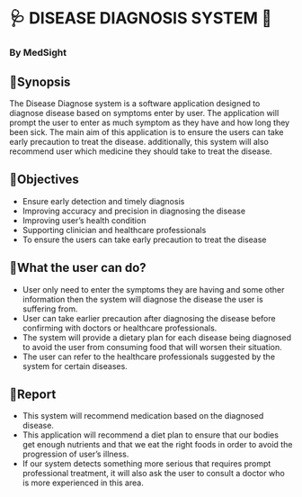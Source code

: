 # 🩺 **DISEASE DIAGNOSIS SYSTEM** 💉
### By MedSight

## 📌**Synopsis**
The Disease Diagnose system is a software application designed to diagnose disease based on symptoms enter by user. The application will prompt the user to enter as much symptom as they have and how long they been sick. The main aim of this application is to ensure the users can take early precaution to treat the disease. additionally, this system will also recommend user which medicine they should take to treat the disease.

## 📌**Objectives**

+ Ensure early detection and timely diagnosis
+ Improving accuracy and precision in diagnosing the disease
+ Improving user’s health condition
+ Supporting clinician and healthcare professionals
+ To ensure the users can take early precaution to treat the disease
  
## 📌**What the user can do?**

+ User only need to enter the symptoms they are having and some other information then the system will diagnose the disease the user is suffering from.
+ User can take earlier precaution after diagnosing the disease before confirming with doctors or healthcare professionals.
+ The system will provide a dietary plan for each disease being diagnosed to avoid the user from consuming food that will worsen their situation.
+ The user can refer to the healthcare professionals suggested by the system for certain diseases.

## 📌**Report**
- This system will recommend medication based on the diagnosed disease.
- This application will recommend a diet plan to ensure that our bodies get enough nutrients and that we eat the right foods in order to avoid the progression of user’s illness.
- If our system detects something more serious that requires prompt professional treatment, it will also ask the user to consult a doctor who is more experienced in this area. 
